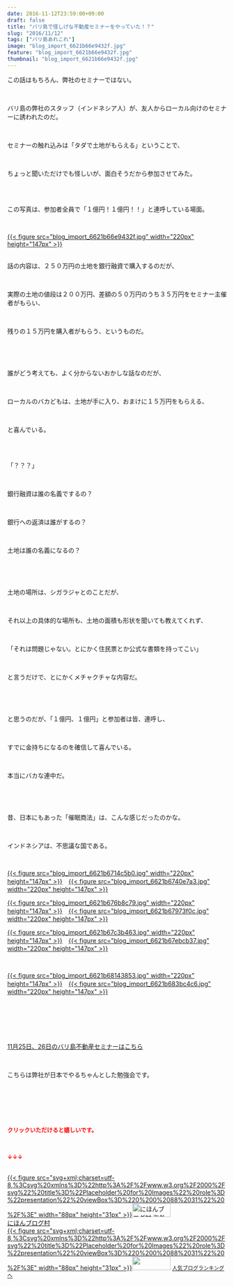 ```yaml
---
date: 2016-11-12T23:59:00+09:00
draft: false
title: "バリ島で怪しげな不動産セミナーをやっていた！？"
slug: "2016/11/12"
tags: ["バリ島あれこれ"]
image: "blog_import_6621b66e9432f.jpg"
feature: "blog_import_6621b66e9432f.jpg"
thumbnail: "blog_import_6621b66e9432f.jpg"
---
```

<p>この話はもちろん、弊社のセミナーではない。</p><p> </p><p>バリ島の弊社のスタッフ（インドネシア人）が、友人からローカル向けのセミナーに誘われたのだ。</p><p> </p><p>セミナーの触れ込みは「タダで土地がもらえる」ということで、</p><p> </p><p>ちょっと聞いただけでも怪しいが、面白そうだから参加させてみた。</p><p> </p><p><br/>この写真は、参加者全員で「１億円！１億円！！」と連呼している場面。</p><p> </p><p><a href="blog_import_6621b670042d4.jpg">{{< figure src="blog_import_6621b66e9432f.jpg" width="220px" height="147px" >}}</a></p><p><br/>話の内容は、２５０万円の土地を銀行融資で購入するのだが、</p><p> </p><p>実際の土地の値段は２００万円、差額の５０万円のうち３５万円をセミナー主催者がもらい、</p><p> </p><p>残りの１５万円を購入者がもらう、というものだ。</p><p> </p><p> </p><p>誰がどう考えても、よく分からないおかしな話なのだが、</p><p> </p><p>ローカルのバカどもは、土地が手に入り、おまけに１５万円をもらえる、</p><p> </p><p>と喜んでいる。</p><p> </p><p><br/>「？？？」</p><p> </p><p>銀行融資は誰の名義でするの？</p><p> </p><p>銀行への返済は誰がするの？</p><p> </p><p>土地は誰の名義になるの？</p><p> </p><p> </p><p>土地の場所は、シガラジャとのことだが、</p><p> </p><p>それ以上の具体的な場所も、土地の面積も形状を聞いても教えてくれず、</p><p> </p><p>「それは問題じゃない。とにかく住民票とか公式な書類を持ってこい」</p><p> </p><p>と言うだけで、とにかくメチャクチャな内容だ。</p><p> </p><p> </p><p>と思うのだが、「１億円、１億円」と参加者は皆、連呼し、</p><p> </p><p>すでに金持ちになるのを確信して喜んでいる。</p><p> </p><p>本当にバカな連中だ。</p><p> </p><p> </p><p>昔、日本にもあった「催眠商法」は、こんな感じだったのかな。</p><p> </p><p>インドネシアは、不思議な国である。</p><p> </p><p><a href="blog_import_6621b67269edc.jpg">{{< figure src="blog_import_6621b6714c5b0.jpg" width="220px" height="147px" >}}</a>　<a href="blog_import_6621b67523a32.jpg">{{< figure src="blog_import_6621b6740e7a3.jpg" width="220px" height="147px" >}}</a></p><p><a href="blog_import_6621b677ceacb.jpg">{{< figure src="blog_import_6621b676b8c79.jpg" width="220px" height="147px" >}}</a>　<a href="blog_import_6621b67a8569a.jpg">{{< figure src="blog_import_6621b67973f0c.jpg" width="220px" height="147px" >}}</a></p><p><a href="blog_import_6621b67d50ea1.jpg">{{< figure src="blog_import_6621b67c3b463.jpg" width="220px" height="147px" >}}</a>　<a href="blog_import_6621b67fcf16f.jpg">{{< figure src="blog_import_6621b67ebcb37.jpg" width="220px" height="147px" >}}</a></p><p> </p><p><a href="blog_import_6621b682583fc.jpg">{{< figure src="blog_import_6621b68143853.jpg" width="220px" height="147px" >}}</a>　<a href="blog_import_6621b6851450b.jpg">{{< figure src="blog_import_6621b683bc4c6.jpg" width="220px" height="147px" >}}</a></p><p></p><p> </p><p> </p><p></p><p> </p><p><a href="iin.co.jp" target="_blank"><span style="text-decoration: underline;">11月25日、26日のバリ島不動産セミナーはこちら</span></a></p><p></p><p> </p><p>こちらは弊社が日本でやるちゃんとした勉強会です。</p><p></p><p> </p><p> </p><p></p><p> </p><p><font color="#ff0000" size="2"><strong>クリックいただけると嬉しいです。</strong></font></p><p></p><p> </p><p><font color="#ff0000" size="2"><strong>↓↓↓</strong></font></p><p><br/><a href="ranking.html?p_cid=01260127" target="_blank">{{< figure src="svg+xml;charset=utf-8,%3Csvg%20xmlns%3D%22http%3A%2F%2Fwww.w3.org%2F2000%2Fsvg%22%20title%3D%22Placeholder%20for%20Images%22%20role%3D%22presentation%22%20viewBox%3D%220%200%2088%2031%22%20%2F%3E" width="88px" height="31px" >}}<noscript><img width="88" height="31" alt="にほんブログ村 海外生活ブログ バリ島情報へ" src="https://img-proxy.blog-video.jp/images?url=http%3A%2F%2Foverseas.blogmura.com%2Fbali%2Fimg%2Fbali88_31.gif" border="0"></noscript></a><br/><a href="ranking.html?p_cid=01260127" target="_blank">にほんブログ村</a><br/><a title="人気ブログランキングへ" href="link.php?1804582">{{< figure src="svg+xml;charset=utf-8,%3Csvg%20xmlns%3D%22http%3A%2F%2Fwww.w3.org%2F2000%2Fsvg%22%20title%3D%22Placeholder%20for%20Images%22%20role%3D%22presentation%22%20viewBox%3D%220%200%2088%2031%22%20%2F%3E" width="88px" height="31px" >}}<noscript><img width="88" height="31" src="https://blog.with2.net/img/banner/banner_22.gif" border="0"></noscript></a> <a style="font-size: 12px;" href="link.php?1804582">人気ブログランキングへ</a></p>

